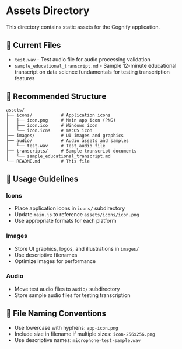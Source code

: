 # Assets Directory

This directory contains static assets for the Cognify application.

## 📁 Current Files
- `test.wav` - Test audio file for audio processing validation
- `sample_educational_transcript.md` - Sample 12-minute educational transcript on data science fundamentals for testing transcription features

## 📂 Recommended Structure

```
assets/
├── icons/           # Application icons
│   ├── icon.png     # Main app icon (PNG)
│   ├── icon.ico     # Windows icon
│   └── icon.icns    # macOS icon
├── images/          # UI images and graphics
├── audio/           # Audio assets and samples
│   └── test.wav     # Test audio file
├── transcripts/     # Sample transcript documents
│   └── sample_educational_transcript.md
└── README.md        # This file
```

## 🔧 Usage Guidelines

### Icons
- Place application icons in `icons/` subdirectory
- Update `main.js` to reference `assets/icons/icon.png`
- Use appropriate formats for each platform

### Images
- Store UI graphics, logos, and illustrations in `images/`
- Use descriptive filenames
- Optimize images for performance

### Audio
- Move test audio files to `audio/` subdirectory
- Store sample audio files for testing transcription

## 📝 File Naming Conventions
- Use lowercase with hyphens: `app-icon.png`
- Include size in filename if multiple sizes: `icon-256x256.png`
- Use descriptive names: `microphone-test-sample.wav` 